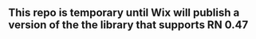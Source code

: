 ## This repo is temporary until Wix will publish a version of the the library that supports RN 0.47
<br>
